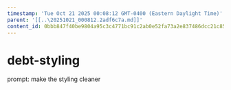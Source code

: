 ```yaml
---
timestamp: 'Tue Oct 21 2025 00:08:12 GMT-0400 (Eastern Daylight Time)'
parent: '[[..\20251021_000812.2adf6c7a.md]]'
content_id: 0bbb847f40be9804a95c3c4771bc91c2ab0e52fa73a2e837486dcc21c8585e43
---
```


# debt-styling

<script setup lang="ts">
import { ref, onMounted, computed } from 'vue'
import axios from 'axios'
import { useUserStore } from '../stores/user'

// ---------- STATE ----------
const userStore = useUserStore()
const currentUser = computed(() => userStore.currentUser?._id || '')

interface Debt {
  _id: string
  userA: { _id: string; displayName: string }
  userB: { _id: string; displayName: string }
  balance: number
}

const debts = ref<Debt[]>([])
const errorMsg = ref('')

// For recording payment
const showPaymentModal = ref(false)
const selectedDebt = ref<Debt | null>(null)
const paymentAmount = ref<number | null>(null)

// ---------- LOAD DEBTS ----------
const loadDebts = async () => {
  if (!currentUser.value) return
  try {
    const res = await axios.post('http://localhost:8000/api/Debt/_listDebtsForUser', {
      user: currentUser.value
    })
    const rawDebts = Array.isArray(res.data) ? res.data : []

    const debtsWithUsers = []
    for (const d of rawDebts) {
      const userARes = await axios.post('http://localhost:8000/api/Authentication/_getUserById', { user: d.userA })
      const userBRes = await axios.post('http://localhost:8000/api/Authentication/_getUserById', { user: d.userB })

      const userA = userARes.data?.userInfo || { _id: d.userA, displayName: 'Unknown' }
      const userB = userBRes.data?.userInfo || { _id: d.userB, displayName: 'Unknown' }

      debtsWithUsers.push({ ...d, userA, userB })
    }

    debts.value = debtsWithUsers
  } catch (err) {
    console.error('Error loading debts', err)
  }
}



// ---------- RECORD PAYMENT ----------
const paymentDirection = ref<'youPay' | 'theyPay'>('youPay') // default selection

const openPaymentModal = (debt: Debt) => {
  selectedDebt.value = debt
  paymentAmount.value = null
  paymentDirection.value = 'youPay'
  showPaymentModal.value = true
}
const recordPayment = async () => {
  if (!selectedDebt.value || !paymentAmount.value || paymentAmount.value <= 0) {
    errorMsg.value = 'Please enter a positive amount';
    return
  }

  const debt = selectedDebt.value
  let payer = ''
  let receiver = ''

  if (paymentDirection.value === 'youPay') {
    payer = currentUser.value
    receiver = debt.userA._id === currentUser.value ? debt.userB._id : debt.userA._id
  } else {
    receiver = currentUser.value
    payer = debt.userA._id === currentUser.value ? debt.userB._id : debt.userA._id
  }

  try {
    const res = await axios.post('http://localhost:8000/api/Debt/updateDebt', {
      payer,
      receiver,
      amount: paymentAmount.value
    })
    if (res.data.error) {
      errorMsg.value = res.data.error
      return
    }

    showPaymentModal.value = false
    await loadDebts()
  } catch (err) {
    console.error('Error recording payment', err)
  }
}

onMounted(loadDebts)
</script>

<template>
  <div>
    <h2>Your Debts</h2>
    <p v-if="debts.length === 0">No outstanding debts.</p>

```
<ul v-else>
  <li v-for="debt in debts" :key="debt._id" @click="openPaymentModal(debt)" class="debt-row">
    <span v-if="debt.userA === currentUser">
      <span v-if="debt.balance > 0">
        You owe {{ debt.userB.displayName }}: ${{ debt.balance.toFixed(2) }}
      </span>
      <span v-else>
        {{ debt.userB.displayName }} owes you: ${{ (-debt.balance).toFixed(2) }}
      </span>
    </span>
    <span v-else>
      <span v-if="debt.balance > 0">
        {{ debt.userA.displayName }} owes you: ${{ debt.balance.toFixed(2) }}
      </span>
      <span v-else>
        You owe {{ debt.userA.displayName }}: ${{ (-debt.balance).toFixed(2) }}
      </span>
    </span>
  </li>
</ul>
```

<!-- Payment Modal -->

<div v-if="showPaymentModal" class="modal-overlay">
  <div class="modal">
    <h3>Record Payment</h3>

```
<!-- Payment direction row -->
<div class="payment-direction">
  <span class="user-label">You</span>
  <select v-model="paymentDirection" class="direction-select">
    <option value="youPay">→</option>
    <option value="theyPay">←</option>
  </select>
  <span class="user-label">
    {{
      selectedDebt?.userA._id === currentUser
        ? selectedDebt.userB.displayName
        : selectedDebt.userA.displayName
    }}
  </span>
</div>

<!-- Payment amount -->
<input
  v-model.number="paymentAmount"
  type="number"
  min="0"
  placeholder="Payment Amount"
  class="payment-input"
/>

<!-- Error message -->
<p class="error" v-if="errorMsg">{{ errorMsg }}</p>

<!-- Buttons -->
<div class="modal-buttons">
  <button class="submit-btn" @click="recordPayment">Submit</button>
  <button class="cancel-btn" @click="showPaymentModal = false">Cancel</button>
</div>
```

  </div>
</div>

  </div>
</template>

<style scoped>

div {
    color:black;
}
.debt-row {
  cursor: pointer;
  padding: 0.5rem;
  border-bottom: 1px solid #ccc;
}
.debt-row:hover {
  background-color: #f0f0f0;
}
.modal-overlay {
  position: fixed;
  inset: 0;
  display: flex;
  justify-content: center;
  align-items: center;
  background-color: rgba(0,0,0,0.6);
  z-index: 2000;
}

.modal {
  background: #fff;
  padding: 2rem;
  border-radius: 12px;
  width: 400px;
  max-width: 90%;
  box-shadow: 0 4px 20px rgba(0,0,0,0.2);
}

.payment-direction {
  display: flex;
  align-items: center;
  gap: 0.5rem;
  font-weight: 500;
  margin-bottom: 1rem;
}

.user-label {
  flex: 1;
  text-align: center;
  font-size: 1rem;
}

.direction-select {
  padding: 0.25rem 0.5rem;
  font-size: 1.2rem;
  border-radius: 6px;
  border: 1px solid #ccc;
  cursor: pointer;
}

.payment-input {
  width: 100%;
  padding: 0.5rem;
  margin-bottom: 0.5rem;
  border-radius: 6px;
  border: 1px solid #ccc;
  font-size: 1rem;
}

.modal-buttons {
  display: flex;
  justify-content: flex-end;
  gap: 0.75rem;
  margin-top: 1rem;
}

.submit-btn {
  background-color: #4CAF50;
  color: white;
  padding: 0.5rem 1rem;
  border: none;
  border-radius: 6px;
  cursor: pointer;
  font-weight: 500;
}

.submit-btn:hover {
  background-color: #45a049;
}

.cancel-btn {
  background-color: #f44336;
  color: white;
  padding: 0.5rem 1rem;
  border: none;
  border-radius: 6px;
  cursor: pointer;
  font-weight: 500;
}

.cancel-btn:hover {
  background-color: #d32f2f;
}

.error {
  color: #d32f2f;
  margin-top: 0.25rem;
  font-size: 0.9rem;
}
</style>

prompt: make the styling cleaner

